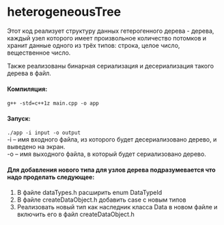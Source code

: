 # heterogeneousTree
Этот код реализует структуру данных гетерогенного дерева - дерева, каждый узел которого имеет произвольное количество потомков и хранит данные одного из трёх типов: строка, целое число, вещественное число.

Также реализованы бинарная сериализация и десериализация такого дерева в файл.
  

#### Компиляция:  
`g++ -std=c++1z main.cpp -o app`  
#### Запуск:  
`./app -i input -o output`  
  -i – имя входного файла, из которого будет десериализовано дерево, и выведено на экран.  
  -o – имя выходного файла, в который будет сериализовано дерево.  
  
  
#### Для добавления нового типа для узлов дерева подразумевается что надо проделать следующее:
1. В файле dataTypes.h расширить enum DataTypeId
2. В файле createDataObject.h добавить case с новым типов
3. Реализовать новый тип как наследник класса Data в новом файле и включить его в файл createDataObject.h